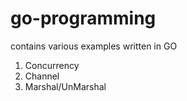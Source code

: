 # go-programming
contains various examples written in GO
1. Concurrency
2. Channel
3. Marshal/UnMarshal

